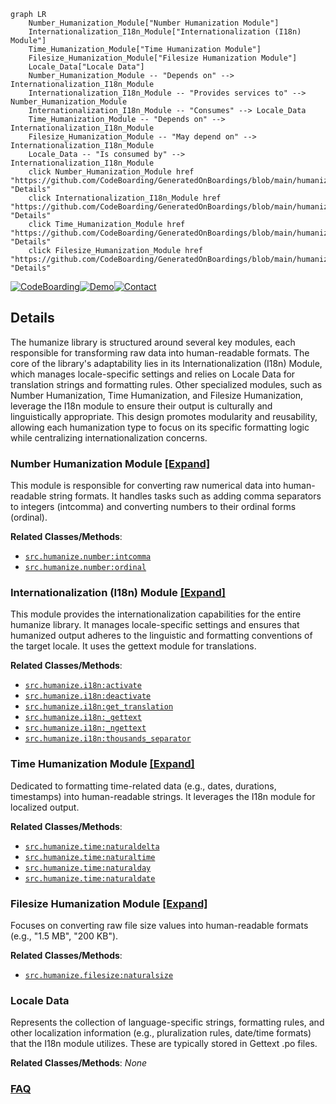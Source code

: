 ```mermaid
graph LR
    Number_Humanization_Module["Number Humanization Module"]
    Internationalization_I18n_Module["Internationalization (I18n) Module"]
    Time_Humanization_Module["Time Humanization Module"]
    Filesize_Humanization_Module["Filesize Humanization Module"]
    Locale_Data["Locale Data"]
    Number_Humanization_Module -- "Depends on" --> Internationalization_I18n_Module
    Internationalization_I18n_Module -- "Provides services to" --> Number_Humanization_Module
    Internationalization_I18n_Module -- "Consumes" --> Locale_Data
    Time_Humanization_Module -- "Depends on" --> Internationalization_I18n_Module
    Filesize_Humanization_Module -- "May depend on" --> Internationalization_I18n_Module
    Locale_Data -- "Is consumed by" --> Internationalization_I18n_Module
    click Number_Humanization_Module href "https://github.com/CodeBoarding/GeneratedOnBoardings/blob/main/humanize/Number_Humanization_Module.md" "Details"
    click Internationalization_I18n_Module href "https://github.com/CodeBoarding/GeneratedOnBoardings/blob/main/humanize/Internationalization_I18n_Module.md" "Details"
    click Time_Humanization_Module href "https://github.com/CodeBoarding/GeneratedOnBoardings/blob/main/humanize/Time_Humanization_Module.md" "Details"
    click Filesize_Humanization_Module href "https://github.com/CodeBoarding/GeneratedOnBoardings/blob/main/humanize/Filesize_Humanization_Module.md" "Details"
```

[![CodeBoarding](https://img.shields.io/badge/Generated%20by-CodeBoarding-9cf?style=flat-square)](https://github.com/CodeBoarding/GeneratedOnBoardings)[![Demo](https://img.shields.io/badge/Try%20our-Demo-blue?style=flat-square)](https://www.codeboarding.org/demo)[![Contact](https://img.shields.io/badge/Contact%20us%20-%20contact@codeboarding.org-lightgrey?style=flat-square)](mailto:contact@codeboarding.org)

## Details

The humanize library is structured around several key modules, each responsible for transforming raw data into human-readable formats. The core of the library's adaptability lies in its Internationalization (I18n) Module, which manages locale-specific settings and relies on Locale Data for translation strings and formatting rules. Other specialized modules, such as Number Humanization, Time Humanization, and Filesize Humanization, leverage the I18n module to ensure their output is culturally and linguistically appropriate. This design promotes modularity and reusability, allowing each humanization type to focus on its specific formatting logic while centralizing internationalization concerns.

### Number Humanization Module [[Expand]](./Number_Humanization_Module.md)
This module is responsible for converting raw numerical data into human-readable string formats. It handles tasks such as adding comma separators to integers (intcomma) and converting numbers to their ordinal forms (ordinal).


**Related Classes/Methods**:

- <a href="https://github.com/jmoiron/humanize/blob/master/src/humanize/number.py" target="_blank" rel="noopener noreferrer">`src.humanize.number:intcomma`</a>
- <a href="https://github.com/jmoiron/humanize/blob/master/src/humanize/number.py" target="_blank" rel="noopener noreferrer">`src.humanize.number:ordinal`</a>


### Internationalization (I18n) Module [[Expand]](./Internationalization_I18n_Module.md)
This module provides the internationalization capabilities for the entire humanize library. It manages locale-specific settings and ensures that humanized output adheres to the linguistic and formatting conventions of the target locale. It uses the gettext module for translations.


**Related Classes/Methods**:

- <a href="https://github.com/jmoiron/humanize/blob/master/src/humanize/i18n.py" target="_blank" rel="noopener noreferrer">`src.humanize.i18n:activate`</a>
- <a href="https://github.com/jmoiron/humanize/blob/master/src/humanize/i18n.py" target="_blank" rel="noopener noreferrer">`src.humanize.i18n:deactivate`</a>
- <a href="https://github.com/jmoiron/humanize/blob/master/src/humanize/i18n.py" target="_blank" rel="noopener noreferrer">`src.humanize.i18n:get_translation`</a>
- <a href="https://github.com/jmoiron/humanize/blob/master/src/humanize/i18n.py" target="_blank" rel="noopener noreferrer">`src.humanize.i18n:_gettext`</a>
- <a href="https://github.com/jmoiron/humanize/blob/master/src/humanize/i18n.py" target="_blank" rel="noopener noreferrer">`src.humanize.i18n:_ngettext`</a>
- <a href="https://github.com/jmoiron/humanize/blob/master/src/humanize/i18n.py" target="_blank" rel="noopener noreferrer">`src.humanize.i18n:thousands_separator`</a>


### Time Humanization Module [[Expand]](./Time_Humanization_Module.md)
Dedicated to formatting time-related data (e.g., dates, durations, timestamps) into human-readable strings. It leverages the I18n module for localized output.


**Related Classes/Methods**:

- <a href="https://github.com/jmoiron/humanize/blob/master/src/humanize/time.py" target="_blank" rel="noopener noreferrer">`src.humanize.time:naturaldelta`</a>
- <a href="https://github.com/jmoiron/humanize/blob/master/src/humanize/time.py" target="_blank" rel="noopener noreferrer">`src.humanize.time:naturaltime`</a>
- <a href="https://github.com/jmoiron/humanize/blob/master/src/humanize/time.py" target="_blank" rel="noopener noreferrer">`src.humanize.time:naturalday`</a>
- <a href="https://github.com/jmoiron/humanize/blob/master/src/humanize/time.py" target="_blank" rel="noopener noreferrer">`src.humanize.time:naturaldate`</a>


### Filesize Humanization Module [[Expand]](./Filesize_Humanization_Module.md)
Focuses on converting raw file size values into human-readable formats (e.g., "1.5 MB", "200 KB").


**Related Classes/Methods**:

- <a href="https://github.com/jmoiron/humanize/blob/master/src/humanize/filesize.py" target="_blank" rel="noopener noreferrer">`src.humanize.filesize:naturalsize`</a>


### Locale Data
Represents the collection of language-specific strings, formatting rules, and other localization information (e.g., pluralization rules, date/time formats) that the I18n module utilizes. These are typically stored in Gettext .po files.


**Related Classes/Methods**: _None_



### [FAQ](https://github.com/CodeBoarding/GeneratedOnBoardings/tree/main?tab=readme-ov-file#faq)